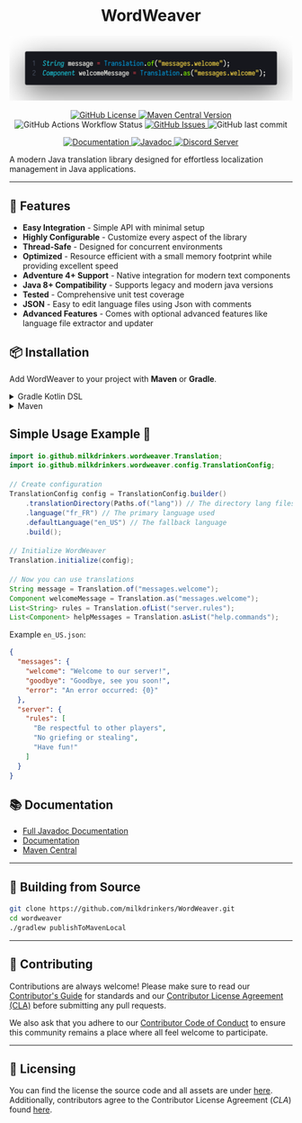 <h1 style="text-align:center;">WordWeaver</h1>

![code image](image.png)

<p style="text-align:center;">
    <a href="https://github.com/milkdrinkers/WordWeaver/blob/main/LICENSE">
        <img alt="GitHub License" src="https://img.shields.io/github/license/milkdrinkers/WordWeaver?style=for-the-badge&color=blue&labelColor=141417">
    </a>
    <a href="https://central.sonatype.com/artifact/io.github.milkdrinkers/wordweaver">
        <img alt="Maven Central Version" src="https://img.shields.io/maven-central/v/io.github.milkdrinkers/wordweaver?style=for-the-badge&labelColor=141417">
    </a>
    <img alt="GitHub Actions Workflow Status" src="https://img.shields.io/github/actions/workflow/status/milkdrinkers/WordWeaver/ci.yml?style=for-the-badge&labelColor=141417">
    <a href="https://github.com/milkdrinkers/WordWeaver/issues">
        <img alt="GitHub Issues" src="https://img.shields.io/github/issues/milkdrinkers/WordWeaver?style=for-the-badge&labelColor=141417">
    </a>
    <img alt="GitHub last commit" src="https://img.shields.io/github/last-commit/milkdrinkers/WordWeaver?style=for-the-badge&labelColor=141417">
</p>

<p style="text-align:center;">
    <a href="https://milkdrinkers.athyrium.eu/wordweaver">
        <img alt="Documentation" src="https://img.shields.io/badge/DOCUMENTATION-900C3F?style=for-the-badge&labelColor=141417">
    </a>
    <a href="https://javadoc.io/doc/io.github.milkdrinkers/wordweaver">
        <img alt="Javadoc" src="https://img.shields.io/badge/JAVADOC-8A2BE2?style=for-the-badge&labelColor=141417">
    </a>
    <a href="https://discord.gg/cG5uWvUcM6">
        <img alt="Discord Server" src="https://img.shields.io/discord/1008300159333040158?style=for-the-badge&logo=discord&logoColor=ffffff&label=discord&labelColor=141417&color=%235865F2">
    </a>
</p>

A modern Java translation library designed for effortless localization management in Java applications.

---

## 🌟 Features
- **Easy Integration** - Simple API with minimal setup
- **Highly Configurable** - Customize every aspect of the library
- **Thread-Safe** - Designed for concurrent environments
- **Optimized** - Resource efficient with a small memory footprint while providing excellent speed
- **Adventure 4+ Support** - Native integration for modern text components
- **Java 8+ Compatibility** - Supports legacy and modern java versions
- **Tested** - Comprehensive unit test coverage
- **JSON** - Easy to edit language files using Json with comments
- **Advanced Features** - Comes with optional advanced features like language file extractor and updater

## 📦 Installation

Add WordWeaver to your project with **Maven** or **Gradle**. 

<details>
<summary>Gradle Kotlin DSL</summary>

```kotlin
repositories {
    mavenCentral()
}

dependencies {
    implementation("io.github.milkdrinkers:wordweaver:VERSION")
}
```
</details>

<details>
<summary>Maven</summary>

```xml
<project>
    <dependencies>
        <dependency>
            <groupId>io.github.milkdrinkers</groupId>
            <artifactId>wordweaver</artifactId>
            <version>VERSION</version>
        </dependency>
    </dependencies>
</project>
```
</details>

## Simple Usage Example 🚀
```java
import io.github.milkdrinkers.wordweaver.Translation;
import io.github.milkdrinkers.wordweaver.config.TranslationConfig;

// Create configuration
TranslationConfig config = TranslationConfig.builder()
    .translationDirectory(Paths.of("lang")) // The directory lang files will be stored in
    .language("fr_FR") // The primary language used
    .defaultLanguage("en_US") // The fallback language
    .build();
    
// Initialize WordWeaver
Translation.initialize(config);

// Now you can use translations
String message = Translation.of("messages.welcome");
Component welcomeMessage = Translation.as("messages.welcome");
List<String> rules = Translation.ofList("server.rules");
List<Component> helpMessages = Translation.asList("help.commands");
```

Example `en_US.json`:

```json
{
  "messages": {
    "welcome": "Welcome to our server!",
    "goodbye": "Goodbye, see you soon!",
    "error": "An error occurred: {0}"
  },
  "server": {
    "rules": [
      "Be respectful to other players",
      "No griefing or stealing",
      "Have fun!"
    ]
  }
}
```

## 📚 Documentation 

- [Full Javadoc Documentation](https://javadoc.io/doc/io.github.milkdrinkers/wordweaver)
- [Documentation](https://milkdrinkers.athyrium.eu/wordweaver)
- [Maven Central](https://central.sonatype.com/search?q=wordweaver&namespace=io.github.milkdrinkers)

---

## 🔨 Building from Source 

```bash
git clone https://github.com/milkdrinkers/WordWeaver.git
cd wordweaver
./gradlew publishToMavenLocal
```

---

## 🔧 Contributing

Contributions are always welcome! Please make sure to read our [Contributor's Guide](CONTRIBUTING.md) for standards and our [Contributor License Agreement (CLA)](CONTRIBUTOR_LICENSE_AGREEMENT.md) before submitting any pull requests.

We also ask that you adhere to our [Contributor Code of Conduct](CODE_OF_CONDUCT.md) to ensure this community remains a place where all feel welcome to participate.

---

## 📝 Licensing

You can find the license the source code and all assets are under [here](../LICENSE). Additionally, contributors agree to the Contributor License Agreement \(*CLA*\) found [here](CONTRIBUTOR_LICENSE_AGREEMENT.md).

